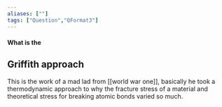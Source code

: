 ```yaml
---
aliases: [""]
tags: ["Question","QFormat3"]
---
```


#### What is the
## Griffith approach
This is the work of a mad lad from [[world war one]], basically he took a thermodynamic approach to why the fracture stress of a material and theoretical stress for breaking atomic bonds varied so much.
